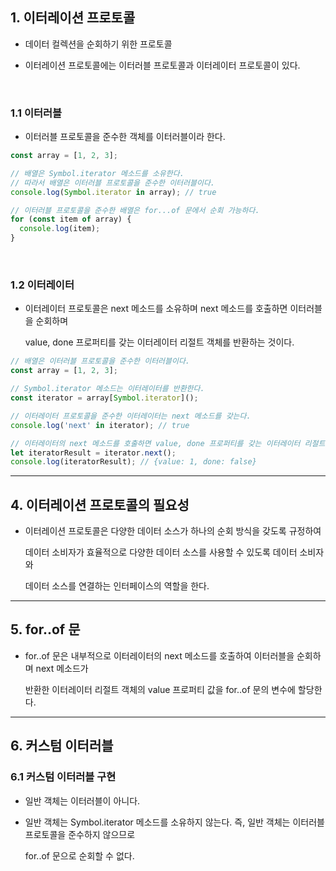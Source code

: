 ## 1. 이터레이션 프로토콜

- 데이터 컬렉션을 순회하기 위한 프로토콜

- 이터레이션 프로토콜에는 이터러블 프로토콜과 이터레이터 프로토콜이 있다.

<br >

### 1.1 이터러블

- 이터러블 프로토콜을 준수한 객체를 이터러블이라 한다.

~~~ javascript
const array = [1, 2, 3];

// 배열은 Symbol.iterator 메소드를 소유한다.
// 따라서 배열은 이터러블 프로토콜을 준수한 이터러블이다.
console.log(Symbol.iterator in array); // true

// 이터러블 프로토콜을 준수한 배열은 for...of 문에서 순회 가능하다.
for (const item of array) {
  console.log(item);
}
~~~

<br >

### 1.2 이터레이터

- 이터레이터 프로토콜은 next 메소드를 소유하며 next 메소드를 호출하면 이터러블을 순회하며

    value, done 프로퍼티를 갖는 이터레이터 리절트 객체를 반환하는 것이다.

~~~ javascript
// 배열은 이터러블 프로토콜을 준수한 이터러블이다.
const array = [1, 2, 3];

// Symbol.iterator 메소드는 이터레이터를 반환한다.
const iterator = array[Symbol.iterator]();

// 이터레이터 프로토콜을 준수한 이터레이터는 next 메소드를 갖는다.
console.log('next' in iterator); // true

// 이터레이터의 next 메소드를 호출하면 value, done 프로퍼티를 갖는 이터레이터 리절트 객체를 반환한다.
let iteratorResult = iterator.next();
console.log(iteratorResult); // {value: 1, done: false}
~~~

<hr >

## 4. 이터레이션 프로토콜의 필요성

- 이터레이션 프로토콜은 다양한 데이터 소스가 하나의 순회 방식을 갖도록 규정하여

    데이터 소비자가 효율적으로 다양한 데이터 소스를 사용할 수 있도록 데이터 소비자와
    
    데이터 소스를 연결하는 인터페이스의 역할을 한다.

<hr >

## 5. for..of 문

- for..of 문은 내부적으로 이터레이터의 next 메소드를 호출하여 이터러블을 순회하며 next 메소드가

    반환한 이터레이터 리절트 객체의 value 프로퍼티 값을 for..of 문의 변수에 할당한다.

<hr>

## 6. 커스텀 이터러블

### 6.1 커스텀 이터러블 구현

- 일반 객체는 이터러블이 아니다.

- 일반 객체는 Symbol.iterator 메소드를 소유하지 않는다. 즉, 일반 객체는 이터러블 프로토콜을 준수하지 않으므로

    for..of 문으로 순회할 수 없다.

<br >